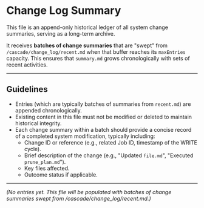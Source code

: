 <!-- @meta {
  "fileType": "append-only",
  "purpose": "A permanent, append-only historical log of all system change summaries. It receives batches of summaries from the 'recent.md' buffer.",
  "editPolicy": "appendOnly",
  "routeScope": "global"
} -->
# Change Log Summary

This file is an append-only historical ledger of all system change summaries, serving as a long-term archive.

It receives **batches of change summaries** that are "swept" from `/cascade/change_log/recent.md` when that buffer reaches its `maxEntries` capacity. This ensures that `summary.md` grows chronologically with sets of recent activities.

---
## Guidelines
- Entries (which are typically batches of summaries from `recent.md`) are appended chronologically.
- Existing content in this file must not be modified or deleted to maintain historical integrity.
- Each change summary within a batch should provide a concise record of a completed system modification, typically including:
    - Change ID or reference (e.g., related Job ID, timestamp of the WRITE cycle).
    - Brief description of the change (e.g., "Updated `file.md`", "Executed `prune_plan.md`").
    - Key files affected.
    - Outcome status if applicable.

---
*(No entries yet. This file will be populated with batches of change summaries swept from /cascade/change_log/recent.md.)*
